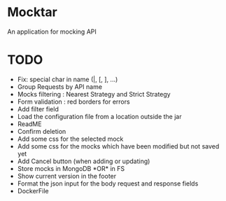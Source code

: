# Mocktar
An application for mocking API

# TODO

<ul>
<li>Fix: special char in name (|, [, ], ...)</li>
<li>Group Requests by API name</li>
<li>Mocks filtering : Nearest Strategy and Strict Strategy</li>
<li>Form validation : red borders for errors</li>
<li>Add filter field</li>
<li>Load the configuration file from a location outside the jar</li>
<li>ReadME</li>
<li>Confirm deletion</li>
<li>Add some css for the selected mock</li>
<li>Add some css for the mocks which have been modified but not saved yet</li>
<li>Add Cancel button (when adding or updating)</li>
<li>Store mocks in MongoDB *OR* in FS</li>
<li>Show current version in the footer</li>
<li>Format the json input for the body request and response fields</li>
<li>DockerFile</li>
</ul>
